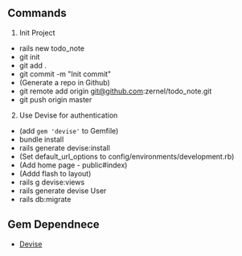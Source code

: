 ## Commands
1. Init Project
* rails new todo_note
* git init
* git add .
* git commit -m "Init commit"
* (Generate a repo in Github)
* git remote add origin git@github.com:zernel/todo_note.git
* git push origin master

2. Use Devise for authentication
* (add `gem 'devise'` to Gemfile)
* bundle install
* rails generate devise:install
* (Set default_url_options to config/environments/development.rb)
* (Add home page - public#index)
* (Addd flash to layout)
* rails g devise:views
* rails generate devise User
* rails db:migrate

## Gem Dependnece
* [Devise](https://github.com/plataformatec/devise)

